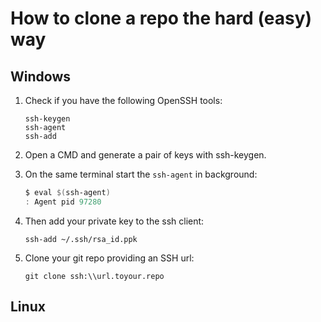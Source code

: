 # How to clone a repo the hard (easy) way
## Windows
1. Check if you have the following OpenSSH tools:
    ```
    ssh-keygen
    ssh-agent
    ssh-add
    ```
2. Open a CMD and generate a pair of keys with ssh-keygen.
3. On the same terminal start the `ssh-agent` in background:
    ```powershell
    $ eval $(ssh-agent)
    : Agent pid 97280
    ```
    
4. Then add your private key to the ssh client:
    ```
    ssh-add ~/.ssh/rsa_id.ppk
    ```
5. Clone your git repo providing an SSH url:
   ```
   git clone ssh:\\url.toyour.repo
   ```

## Linux